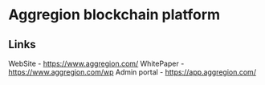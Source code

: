 # Aggregion blockchain platform

## Links

WebSite - https://www.aggregion.com/
WhitePaper - https://www.aggregion.com/wp
Admin portal - https://app.aggregion.com/
